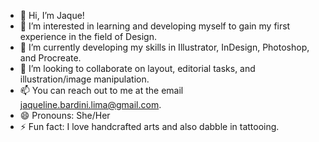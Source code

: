 - 👋 Hi, I’m Jaque!
- 👀 I’m interested in learning and developing myself to gain my first experience in the field of Design.
- 🌱 I’m currently developing my skills in Illustrator, InDesign, Photoshop, and Procreate.
- 💞️ I’m looking to collaborate on layout, editorial tasks, and illustration/image manipulation.
- 📫 You can reach out to me at the email jaqueline.bardini.lima@gmail.com.
- 😄 Pronouns: She/Her
- ⚡ Fun fact: I love handcrafted arts and also dabble in tattooing.

<!---
jblima222/jblima222 is a ✨ special ✨ repository because its `README.md` (this file) appears on your GitHub profile.
You can click the Preview link to take a look at your changes.
--->
